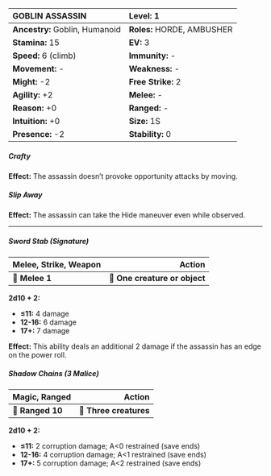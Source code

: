 | **GOBLIN ASSASSIN**                      | **Level:** 1                             |
|:-----------------------------------------|:-----------------------------------------|
| **Ancestry:** Goblin, Humanoid           | **Roles:** HORDE, AMBUSHER               |
| **Stamina:** 15                          | **EV:** 3                                |
| **Speed:** 6 (climb)                     | **Immunity:** -                          |
| **Movement:** -                          | **Weakness:** -                          |
| **Might:** -2                            | **Free Strike:** 2                       |
| **Agility:** +2                          | **Melee:** -                             |
| **Reason:** +0                           | **Ranged:** -                            |
| **Intuition:** +0                        | **Size:** 1S                             |
| **Presence:** -2                         | **Stability:** 0                         |

##### Crafty

**Effect:** The assassin doesn’t provoke opportunity attacks by moving.

##### Slip Away

**Effect:** The assassin can take the Hide maneuver even while observed.

---

##### **Sword Stab (Signature)**

| **Melee, Strike, Weapon** |                    **Action** |
| ------------------------- | -----------------------------:|
| **📏 Melee 1**            | **🎯 One creature or object** |

**2d10 + 2:**
- **≤11:** 4 damage
- **12-16:** 6 damage
- **17+:** 7 damage

**Effect:** This ability deals an additional 2 damage if the assassin has an edge on the power roll.

##### **Shadow Chains (3 Malice)**

| **Magic, Ranged** |             **Action** |
| ----------------- | ----------------------:|
| **📏 Ranged 10**  | **🎯 Three creatures** |

**2d10 + 2:**
- **≤11:** 2 corruption damage; A<0 restrained (save ends)
- **12-16:** 4 corruption damage; A<1 restrained (save ends)
- **17+:** 5 corruption damage; A<2 restrained (save ends)
